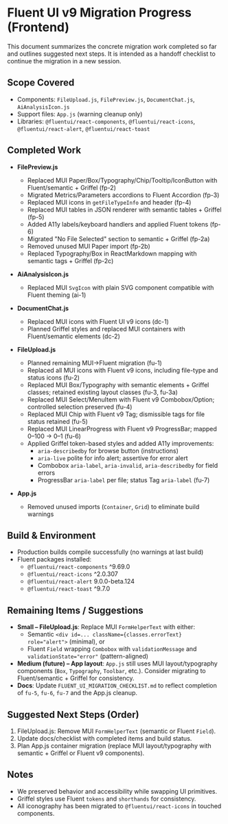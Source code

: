 # Fluent UI v9 Migration Progress (Frontend)

This document summarizes the concrete migration work completed so far and outlines suggested next steps. It is intended as a handoff checklist to continue the migration in a new session.

## Scope Covered
- Components: `FileUpload.js`, `FilePreview.js`, `DocumentChat.js`, `AiAnalysisIcon.js`
- Support files: `App.js` (warning cleanup only)
- Libraries: `@fluentui/react-components`, `@fluentui/react-icons`, `@fluentui/react-alert`, `@fluentui/react-toast`

## Completed Work

- __FilePreview.js__
  - Replaced MUI Paper/Box/Typography/Chip/Tooltip/IconButton with Fluent/semantic + Griffel (fp-2)
  - Migrated Metrics/Parameters accordions to Fluent Accordion (fp-3)
  - Replaced MUI icons in `getFileTypeInfo` and header (fp-4)
  - Replaced MUI tables in JSON renderer with semantic tables + Griffel (fp-5)
  - Added A11y labels/keyboard handlers and applied Fluent tokens (fp-6)
  - Migrated "No File Selected" section to semantic + Griffel (fp-2a)
  - Removed unused MUI Paper import (fp-2b)
  - Replaced Typography/Box in ReactMarkdown mapping with semantic tags + Griffel (fp-2c)

- __AiAnalysisIcon.js__
  - Replaced MUI `SvgIcon` with plain SVG component compatible with Fluent theming (ai-1)

- __DocumentChat.js__
  - Replaced MUI icons with Fluent UI v9 icons (dc-1)
  - Planned Griffel styles and replaced MUI containers with Fluent/semantic elements (dc-2)

- __FileUpload.js__
  - Planned remaining MUI→Fluent migration (fu-1)
  - Replaced all MUI icons with Fluent v9 icons, including file-type and status icons (fu-2)
  - Replaced MUI Box/Typography with semantic elements + Griffel classes; retained existing layout classes (fu-3, fu-3a)
  - Replaced MUI Select/MenuItem with Fluent v9 Combobox/Option; controlled selection preserved (fu-4)
  - Replaced MUI Chip with Fluent v9 Tag; dismissible tags for file status retained (fu-5)
  - Replaced MUI LinearProgress with Fluent v9 ProgressBar; mapped 0–100 → 0–1 (fu-6)
  - Applied Griffel token-based styles and added A11y improvements:
    - `aria-describedby` for browse button (instructions)
    - `aria-live` polite for info alert; assertive for error alert
    - Combobox `aria-label`, `aria-invalid`, `aria-describedby` for field errors
    - ProgressBar `aria-label` per file; status Tag `aria-label` (fu-7)

- __App.js__
  - Removed unused imports (`Container`, `Grid`) to eliminate build warnings

## Build & Environment
- Production builds compile successfully (no warnings at last build)
- Fluent packages installed:
  - `@fluentui/react-components` ^9.69.0
  - `@fluentui/react-icons` ^2.0.307
  - `@fluentui/react-alert` 9.0.0-beta.124
  - `@fluentui/react-toast` ^9.7.0

## Remaining Items / Suggestions
- __Small – FileUpload.js__: Replace MUI `FormHelperText` with either:
  - Semantic `<div id=... className={classes.errorText} role="alert">` (minimal), or
  - Fluent `Field` wrapping `Combobox` with `validationMessage` and `validationState="error"` (pattern-aligned)
- __Medium (future) – App layout__: `App.js` still uses MUI layout/typography components (`Box`, `Typography`, `Toolbar`, etc.). Consider migrating to Fluent/semantic + Griffel for consistency.
- __Docs__: Update `FLUENT_UI_MIGRATION_CHECKLIST.md` to reflect completion of `fu-5`, `fu-6`, `fu-7` and the App.js cleanup.

## Suggested Next Steps (Order)
1) FileUpload.js: Remove MUI `FormHelperText` (semantic or Fluent `Field`).
2) Update docs/checklist with completed items and build status.
3) Plan App.js container migration (replace MUI layout/typography with semantic + Griffel or Fluent v9 components).

## Notes
- We preserved behavior and accessibility while swapping UI primitives.
- Griffel styles use Fluent `tokens` and `shorthands` for consistency.
- All iconography has been migrated to `@fluentui/react-icons` in touched components.
